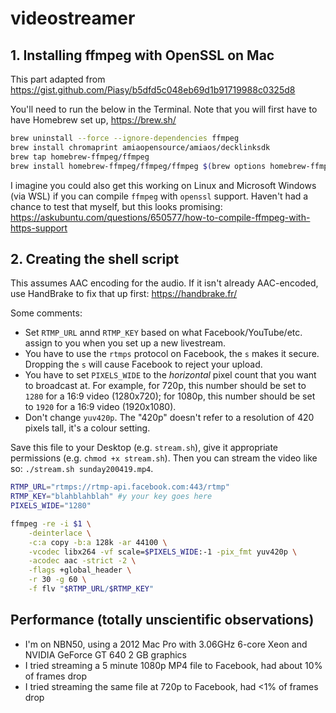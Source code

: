 # videostreamer

## 1. Installing ffmpeg with OpenSSL on Mac

This part adapted from https://gist.github.com/Piasy/b5dfd5c048eb69d1b91719988c0325d8

You'll need to run the below in the Terminal. Note that you will first have to have Homebrew set up, https://brew.sh/

```bash
brew uninstall --force --ignore-dependencies ffmpeg
brew install chromaprint amiaopensource/amiaos/decklinksdk
brew tap homebrew-ffmpeg/ffmpeg
brew install homebrew-ffmpeg/ffmpeg/ffmpeg $(brew options homebrew-ffmpeg/ffmpeg/ffmpeg | grep -vE '\s' | grep -- '--with-' | grep -vi chromaprint | grep -vi game-music-emu | tr '\n' ' ')
```

I imagine you could also get this working on Linux and Microsoft Windows (via WSL) if you can compile `ffmpeg` with `openssl` support. Haven't had a chance to test that myself, but this looks promising: https://askubuntu.com/questions/650577/how-to-compile-ffmpeg-with-https-support

## 2. Creating the shell script
This assumes AAC encoding for the audio. If it isn't already AAC-encoded, use HandBrake to fix that up first: https://handbrake.fr/

Some comments:

- Set `RTMP_URL` annd `RTMP_KEY` based on what Facebook/YouTube/etc. assign to you when you set up a new livestream.
- You have to use the `rtmps` protocol on Facebook, the `s` makes it secure. Dropping the `s` will cause Facebook to reject your upload.
- You have to set `PIXELS_WIDE` to the _horizontal_ pixel count that you want to broadcast at. For example, for 720p, this number should be set to `1280` for a 16:9 video (1280x720); for 1080p, this number should be set to `1920` for a 16:9 video (1920x1080).
- Don't change `yuv420p`. The "420p" doesn't refer to a resolution of 420 pixels tall, it's a colour setting.

Save this file to your Desktop (e.g. `stream.sh`), give it appropriate permissions (e.g. `chmod +x stream.sh`). Then you can stream the video like so: `./stream.sh sunday200419.mp4`.

```bash
RTMP_URL="rtmps://rtmp-api.facebook.com:443/rtmp"
RTMP_KEY="blahblahblah" #y your key goes here
PIXELS_WIDE="1280"

ffmpeg -re -i $1 \
	-deinterlace \
	-c:a copy -b:a 128k -ar 44100 \
	-vcodec libx264 -vf scale=$PIXELS_WIDE:-1 -pix_fmt yuv420p \
	-acodec aac -strict -2 \
	-flags +global_header \
	-r 30 -g 60 \
	-f flv "$RTMP_URL/$RTMP_KEY"
```

## Performance (totally unscientific observations)

- I'm on NBN50, using a 2012 Mac Pro with 3.06GHz 6-core Xeon and NVIDIA GeForce GT 640 2 GB graphics
- I tried streaming a 5 minute 1080p MP4 file to Facebook, had about 10% of frames drop
- I tried streaming the same file at 720p to Facebook, had <1% of frames drop
